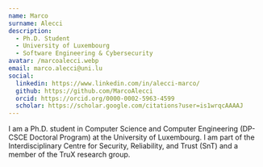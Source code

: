 ```yaml
---
name: Marco
surname: Alecci
description:
  - Ph.D. Student
  - University of Luxembourg
  - Software Engineering & Cybersecurity
avatar: /marcoalecci.webp
email: marco.alecci@uni.lu
social:
  linkedin: https://www.linkedin.com/in/alecci-marco/
  github: https://github.com/MarcoAlecci
  orcid: https://orcid.org/0000-0002-5963-4599
  scholar: https://scholar.google.com/citations?user=is1wrqcAAAAJ
---
```


I am a Ph.D. student in Computer Science and Computer Engineering (DP-CSCE Doctoral Program) at the University of Luxembourg. I am part of the Interdisciplinary Centre for Security, Reliability, and Trust (SnT) and a member of the TruX research group.

